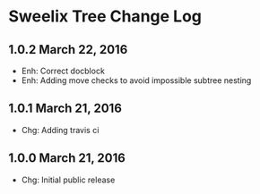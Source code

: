 Sweelix Tree Change Log
=======================

1.0.2 March 22, 2016
--------------------

 - Enh: Correct docblock
 - Enh: Adding move checks to avoid impossible subtree nesting

1.0.1 March 21, 2016
--------------------

 - Chg: Adding travis ci

1.0.0 March 21, 2016
--------------------

 - Chg: Initial public release
